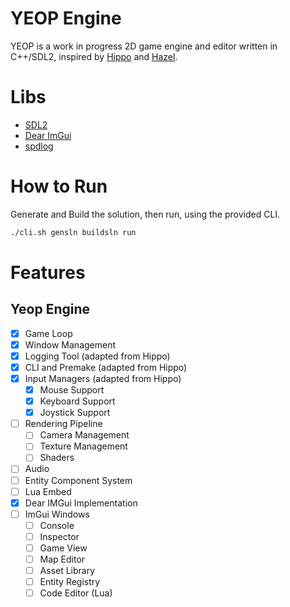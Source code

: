 # YEOP Engine
YEOP is a work in progress 2D game engine and editor written in C++/SDL2, inspired by [Hippo](https://github.com/progrematic/hippo) and [Hazel](https://github.com/TheCherno/Hazel).

# Libs
  - [SDL2](https://www.libsdl.org/) 
  - [Dear ImGui](https://github.com/ocornut/imgui)
  - [spdlog](https://github.com/gabime/spdlog)


# How to Run
Generate and Build the solution, then run, using the provided CLI.

```bash
./cli.sh gensln buildsln run
```
# Features
## Yeop Engine
- [x] Game Loop
- [x] Window Management
- [x] Logging Tool (adapted from Hippo)
- [x] CLI and Premake (adapted from Hippo)
- [x] Input Managers (adapted from Hippo)
  - [x] Mouse Support
  - [x] Keyboard Support
  - [x] Joystick Support
- [ ] Rendering Pipeline
  - [ ] Camera Management
  - [ ] Texture Management
  - [ ] Shaders
- [ ] Audio
- [ ] Entity Component System
- [ ] Lua Embed
- [x] Dear IMGui Implementation
- [ ] ImGui Windows
  - [ ] Console
  - [ ] Inspector
  - [ ] Game View
  - [ ] Map Editor
  - [ ] Asset Library
  - [ ] Entity Registry
  - [ ] Code Editor (Lua)